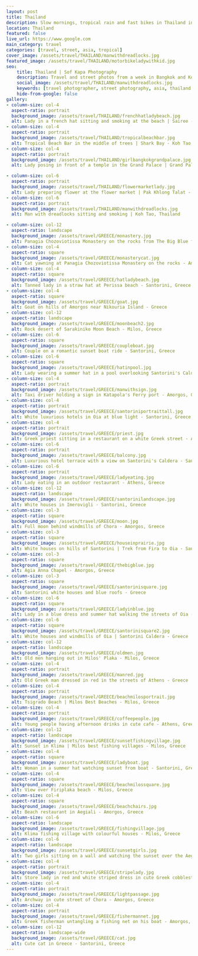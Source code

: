 ```yaml
---
layout: post
title: Thailand
description: Slow mornings, tropical rain and fast bikes in Thailand in July
location: Thailand
featured: false
live_url: https://www.google.com
main_category: travel
categories: [travel, street, asia, tropical]
cover_image: /assets/travel/THAILAND/manwithdreadlocks.jpg
featured_image: /assets/travel/THAILAND/motorbikeladywithkid.jpg
seo:
    title: Thailand | Sof Kapa Photography
    description: Travel and street photos from a week in Bangkok and Koh Tao - Thailand
    social_image: /assets/travel/THAILAND/manwithdreadlocks.jpg
    keywords: [travel photographer, street photography, asia, thailand in july]
    hide-from-google: false
gallery:
- column-size: col-4
  aspect-ratio: portrait
  background_image: /assets/travel/THAILAND/frenchhatladybeach.jpg
  alt: Lady in a french hat sitting and smoking at the beach | Sairee - Koh Tao, Thailand
- column-size: col-4
  aspect-ratio: portrait
  background_image: /assets/travel/THAILAND/tropicalbeachbar.jpg
  alt: Tropical Beach Bar in the middle of trees | Shark Bay - Koh Tao, Thailand
- column-size: col-4
  aspect-ratio: portrait
  background_image: /assets/travel/THAILAND/girlbangkokgrandpalace.jpg
  alt: Lady posing in front of a temple in the Grand Palace | Grand Palace - Bangkok, Thailand

- column-size: col-6
  aspect-ratio: portrait
  background_image: /assets/travel/THAILAND/flowermarketlady.jpg
  alt: Lady preparing flower at the flower market | Pak Khlong Talat - Bangkok, Thailand
- column-size: col-6
  aspect-ratio: portrait
  background_image: /assets/travel/THAILAND/manwithdreadlocks.jpg
  alt: Man with dreadlocks sitting and smoking | Koh Tao, Thailand

- column-size: col-12
  aspect-ratio: landscape
  background_image: /assets/travel/GREECE/monastery.jpg
  alt: Panagia Chozoviotissa Monastery on the rocks from The Big Blue film - Amorgos, Greece
- column-size: col-4
  aspect-ratio: square
  background_image: /assets/travel/GREECE/monasterycat.jpg
  alt: Cat yawning at Panagia Chozoviotissa Monastery on the rocks - Amorgos, Greece
- column-size: col-4
  aspect-ratio: square
  background_image: /assets/travel/GREECE/hatladybeach.jpg
  alt: Tanned lady in a straw hat at Perissa beach - Santorini, Greece
- column-size: col-4
  aspect-ratio: square
  background_image: /assets/travel/GREECE/goat.jpg
  alt: Goat on hills of Amorgos near Nikouria Island - Greece
- column-size: col-12
  aspect-ratio: landscape
  background_image: /assets/travel/GREECE/moonbeach2.jpg
  alt: Rock desert of Sarakiniko Moon Beach - Milos, Greece
- column-size: col-6
  aspect-ratio: square
  background_image: /assets/travel/GREECE/coupleboat.jpg
  alt: Couple on a romantic sunset boat ride - Santorini, Greece
- column-size: col-6
  aspect-ratio: square
  background_image: /assets/travel/GREECE/hatinpool.jpg
  alt: Lady wearing a summer hat in a pool overlooking Santorini's Caldera in Oia - Santorini, Greece
- column-size: col-4
  aspect-ratio: portrait
  background_image: /assets/travel/GREECE/manwithsign.jpg
  alt: Taxi driver holding a sign in Katapola's Ferry port - Amorgos, Greece
- column-size: col-4
  aspect-ratio: portrait
  background_image: /assets/travel/GREECE/santoriniportraittall.jpg
  alt: White luxurious hotels in Oia at blue light - Santorini, Greece
- column-size: col-4
  aspect-ratio: portrait
  background_image: /assets/travel/GREECE/priest.jpg
  alt: Greek priest sitting in a restaurant on a white Greek street - Amorgos, Greece
- column-size: col-6
  aspect-ratio: portrait
  background_image: /assets/travel/GREECE/balcony.jpg
  alt: Luxurious hotel terrace with a view on Santorini's Caldera - Santorini, Greece
- column-size: col-6
  aspect-ratio: portrait
  background_image: /assets/travel/GREECE/ladyeating.jpg
  alt: Lady eating in an outdoor restaurant - Athens, Greece
- column-size: col-12
  aspect-ratio: landscape
  background_image: /assets/travel/GREECE/santorinilandscape.jpg
  alt: White houses in Imerovigli - Santorini, Greece
- column-size: col-3
  aspect-ratio: square
  background_image: /assets/travel/GREECE/moon.jpg
  alt: Full moon behind windmills of Chora - Amorgos, Greece
- column-size: col-3
  aspect-ratio: square
  background_image: /assets/travel/GREECE/houseinprairie.jpg
  alt: White houses on hills of Santorini | Trek from Fira to Oia - Santorini, Greece
- column-size: col-3
  aspect-ratio: square
  background_image: /assets/travel/GREECE/thebigblue.jpg
  alt: Agia Anna Chapel - Amorgos, Greece
- column-size: col-3
  aspect-ratio: square
  background_image: /assets/travel/GREECE/santorinisquare.jpg
  alt: Santorini white houses and blue roofs - Greece
- column-size: col-6
  aspect-ratio: square
  background_image: /assets/travel/GREECE/ladyinblue.jpg
  alt: Lady in a blue dress and summer hat walking the streets of Oia - Santorini, Greece
- column-size: col-6
  aspect-ratio: square
  background_image: /assets/travel/GREECE/santorinisquare2.jpg
  alt: White houses and windmills of Oia | Santorini Caldera - Greece
- column-size: col-12
  aspect-ratio: landscape
  background_image: /assets/travel/GREECE/oldmen.jpg
  alt: Old men hanging out in Milos' Plaka - Milos, Greece
- column-size: col-4
  aspect-ratio: portrait
  background_image: /assets/travel/GREECE/manred.jpg
  alt: Old Greek man dressed in red in the streets of Athens - Greece
- column-size: col-4
  aspect-ratio: portrait
  background_image: /assets/travel/GREECE/beachmilosportrait.jpg
  alt: Tsigrado Beach | Milos Best Beaches - Milos, Greece
- column-size: col-4
  aspect-ratio: portrait
  background_image: /assets/travel/GREECE/coffeepeople.jpg
  alt: Young people having afternoon drinks in cute cafe - Athens, Greece
- column-size: col-12
  aspect-ratio: landscape
  background_image: /assets/travel/GREECE/sunsetfishingvillage.jpg
  alt: Sunset in Klima | Milos best fishing villages - Milos, Greece
- column-size: col-4
  aspect-ratio: square
  background_image: /assets/travel/GREECE/ladyboat.jpg
  alt: Woman in a summer hat watching sunset from boat - Santorini, Greece
- column-size: col-4
  aspect-ratio: square
  background_image: /assets/travel/GREECE/beachmilossquare.jpg
  alt: View over Firiplaka beach - Milos, Greece
- column-size: col-4
  aspect-ratio: square
  background_image: /assets/travel/GREECE/beachchairs.jpg
  alt: Beach restaurant in Aegiali - Amorgos, Greece
- column-size: col-6
  aspect-ratio: landscape
  background_image: /assets/travel/GREECE/fishingvillage.jpg
  alt: Klima fishing village with colourful houses - Milos, Greece
- column-size: col-6
  aspect-ratio: landscape
  background_image: /assets/travel/GREECE/sunsetgirls.jpg
  alt: Two girls sitting on a wall and watching the sunset over the Aegean sea - Milos, Greece
- column-size: col-4
  aspect-ratio: portrait
  background_image: /assets/travel/GREECE/stripelady.jpg
  alt: Store lady in red and white striped dress in cute Greek cobblestone streets - Milos, Greece
- column-size: col-4
  aspect-ratio: portrait
  background_image: /assets/travel/GREECE/lightpassage.jpg
  alt: Archway in cute street of Chora - Amorgos, Greece
- column-size: col-4
  aspect-ratio: portrait
  background_image: /assets/travel/GREECE/fishermannet.jpg
  alt: Greek fisherman untangling a fishing net on his boat - Amorgos, Greece
- column-size: col-12
  aspect-ratio: landscape-wide
  background_image: /assets/travel/GREECE/cat.jpg
  alt: Cute cat in Greece - Santorini, Greece
---
```


